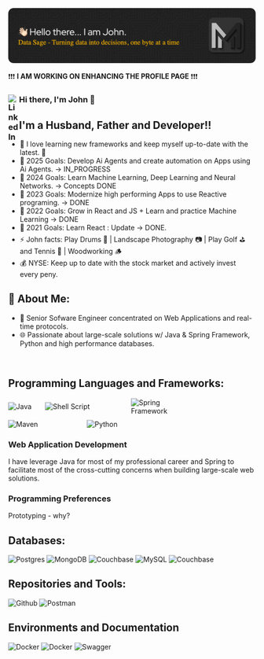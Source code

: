 
<picture>
  <source srcset="assets/github-header-image-light.png" media="(prefers-color-scheme: light)">
  <source srcset="assets/github-header-image.png" media="(prefers-color-scheme: dark)">
  <img src="assets/github-header-image.png" alt="logo" width="600">
</picture>

❗❗❗ **I AM WORKING ON ENHANCING THE PROFILE PAGE** ❗❗❗

### Hi there, I'm John 👋 [<img align="left" alt="LinkedIn" width="22px" src="https://upload.wikimedia.org/wikipedia/commons/c/ca/LinkedIn_logo_initials.png" />](https://www.linkedin.com/in/john-martinez-10aba346)

<!-- [![Twitter](https://img.shields.io/twitter/follow/codeSTACKr?color=1DA1F2&logo=twitter&style=for-the-badge)](https://twitter.com/jmartinez5120) -->

## I'm a Husband, Father and Developer!!

- 🌱 I love learning new frameworks and keep myself up-to-date with the latest. 🤣
- 🥅 2025 Goals: Develop Ai Agents and create automation on Apps using Ai Agents. -> IN_PROGRESS
- 🥅 2024 Goals: Learn Machine Learning, Deep Learning and Neural Networks. -> Concepts DONE
- 🥅 2023 Goals: Modernize high performing Apps to use Reactive programing. -> DONE
- 🥅 2022 Goals: Grow in React and JS + Learn and practice Machine Learning -> DONE
- 🥅 2021 Goals: Learn React : Update -> DONE.
- ⚡ John facts: Play Drums 🥁 | Landscape Photography 📷 | Play Golf ⛳ and Tennis 🎾 | Woodworking 🪵
- 💰 NYSE: Keep up to date with the stock market and actively invest every peny.

## 🚀 About Me:

- 🧔 Senior Sofware Engineer concentrated on Web Applications and real-time protocols.
- 🌐 Passionate about large-scale solutions w/ Java & Spring Framework, Python and high performance databases.

<br />

## Programming Languages and Frameworks:
<div style="display: flex; flex-wrap: wrap; gap: 10px; align-items: center;">
  <img alt="Java" width="65px" src="https://img.shields.io/badge/Java-darkred?style=for-the-badge&logo=Java" />
  <img alt="Shell Script" width="165px" src="https://img.shields.io/badge/Shell_Script-121011?style=for-the-badge&logo=gnu-bash&logoColor=white" />
  <img alt="Spring Framework" width="110px" src="https://img.shields.io/badge/Spring-6DB33F?style=for-the-badge&logo=spring&logoColor=white" />
  <img alt="Maven" width="150px" src="https://img.shields.io/badge/apache_maven-C71A36?style=for-the-badge&logo=apachemaven&logoColor=white" />
  <img alt="Python" width="100px" src="https://img.shields.io/badge/Python-yellow?style=for-the-badge&logo=python" />
</div>

### Web Application Development
I have leverage Java for most of my professional career and Spring to facilitate most of the cross-cutting concerns when building large-scale web solutions.

<!--

Extensive Experience in Architecting Scalable Solutions
	•	Web Application Development:
Leveraged Java (versions 7 to 21) and Spring Framework (including Spring Boot, Spring Data, Spring Web, and Spring Security) to design and develop robust, scalable, and secure web applications.
	•	Focused on implementing clean architecture principles, modular designs, and reusable components to improve code maintainability and team productivity.
	•	Delivered high-performing enterprise-grade applications capable of supporting millions of users with low-latency responses and a seamless user experience.
	•	Built reactive programming-based applications with Spring WebFlux to handle concurrent users efficiently.
	•	Event-Driven Architectures:
Architected and implemented event-driven applications using tools like Apache Kafka to enable real-time, asynchronous communication between Business-to-Business (B2B) and Application-to-Application (A2A) systems.
	•	Designed event-driven microservices for downstream data propagation, ensuring high availability, resilience, and fault tolerance.
	•	Streamlined business workflows by replacing traditional batch processing with event-based solutions, significantly reducing latency and improving system responsiveness.
	•	Built centralized event replication systems to integrate third-party and internal applications into a unified communication framework.
	•	B2B Communication:
Developed secure APIs and message-based solutions for external business partners to interact seamlessly with internal systems.
	•	Ensured adherence to compliance and security standards by integrating OAuth2, JWT, and API Gateway patterns.
	•	Improved the onboarding process of external partners by automating the integration pipeline.
	•	A2A System Communications:
Spearheaded projects to integrate various internal systems using event streaming for data synchronization and workflow automation.
	•	Reduced manual intervention and human error by automating data exchanges and dependency resolution.
	•	Enhanced system scalability by implementing queue-based solutions for real-time processing and retry mechanisms.

This experience highlights your ability to deliver high-impact solutions by combining modern frameworks and event-driven designs to address complex business challenges and scale enterprise systems effectively.

-->

### Programming Preferences

Prototyping - why?

## Databases:
<div>
<img alt="Postgres" width="124px" src="https://img.shields.io/badge/PostgreSQL-316192?style=for-the-badge&logo=postgresql&logoColor=white"/>
<img alt="MongoDB" width="105px" src="https://img.shields.io/badge/MongoDB-4EA94B?style=for-the-badge&logo=mongodb&logoColor=white"/>
<img alt="Couchbase" width="75px" src="https://img.shields.io/badge/Oracle-F80000?style=for-the-badge&logo=oracle&logoColor=black" />
<img alt="MySQL" width="90px" src="https://img.shields.io/badge/MySQL-00000F?style=for-the-badge&logo=mysql&logoColor=white"/>
<img alt="Couchbase" width="125px" src="https://img.shields.io/badge/Couchbase-EA2328?style=for-the-badge&logo=couchbase&logoColor=white"/>
</div>

  
## Repositories and Tools:
<div>
<img alt="Github" width="105px" src="https://img.shields.io/badge/GitHub-100000?style=for-the-badge&logo=github&logoColor=white"/>
<img alt="Postman" width="115px" src="https://img.shields.io/badge/Postman-FF6C37?style=for-the-badge&logo=Postman&logoColor=white"/>
</div>


## Environments and Documentation 
<div>
<img alt="Docker" width="145px" src="https://img.shields.io/badge/Amazon_AWS-232F3E?style=for-the-badge&logo=amazon-aws&logoColor=white" />
<img alt="Docker" width="104px" src="https://img.shields.io/badge/Docker-2CA5E0?style=for-the-badge&logo=docker&logoColor=white"/>
<img alt="Swagger" width="115px" src="https://img.shields.io/badge/Swagger-85EA2D?style=for-the-badge&logo=Swagger&logoColor=white"/>
</div>

<br />
<br />
